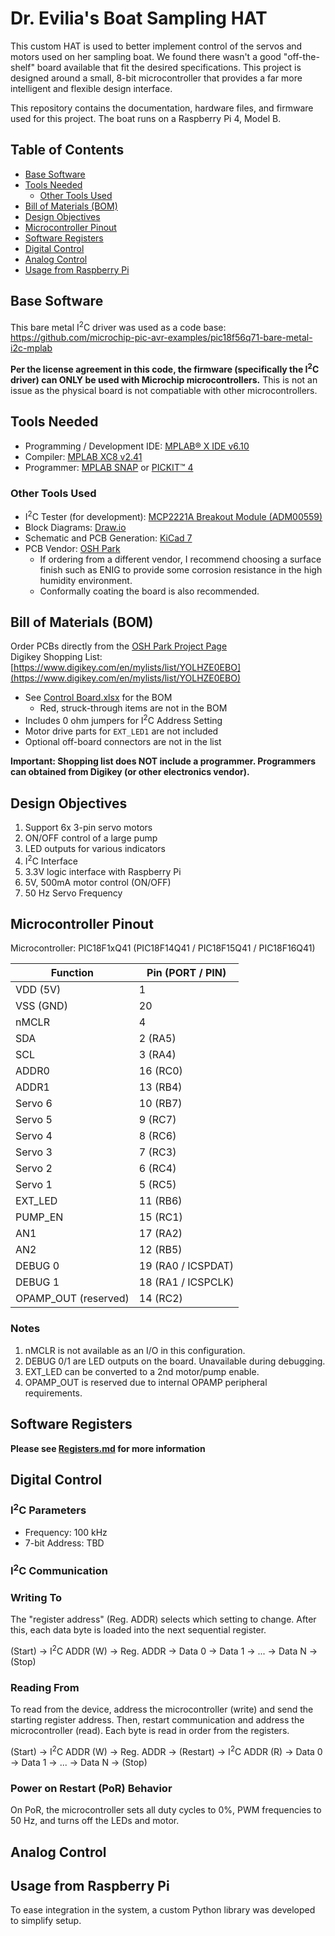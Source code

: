 # Dr. Evilia's Boat Sampling HAT
This custom HAT is used to better implement control of the servos and motors used on her sampling boat. We found there wasn't a good "off-the-shelf" board available that fit the desired specifications. This project is designed around a small, 8-bit microcontroller that provides a far more intelligent and flexible design interface. 

This repository contains the documentation, hardware files, and firmware used for this project. The boat runs on a Raspberry Pi 4, Model B.  

## Table of Contents

- [Base Software](#base-software)
- [Tools Needed](#tools-needed)
    - [Other Tools Used](#other-tools-used)
- [Bill of Materials (BOM)](#bill-of-materials-bom)
- [Design Objectives](#design-objectives)
- [Microcontroller Pinout](#microcontroller-pinout)
- [Software Registers](#software-registers)
- [Digital Control](#digital-control)
- [Analog Control](#analog-control)
- [Usage from Raspberry Pi](#usage-from-raspberry-pi)

## Base Software

This bare metal I<sup>2</sup>C driver was used as a code base: https://github.com/microchip-pic-avr-examples/pic18f56q71-bare-metal-i2c-mplab 

**Per the license agreement in this code, the firmware (specifically the I<sup>2</sup>C driver) can ONLY be used with Microchip microcontrollers.** This is not an issue as the physical board is not compatiable with other microcontrollers.

## Tools Needed

- Programming / Development IDE: [MPLAB&reg; X IDE v6.10](https://www.microchip.com/en-us/tools-resources/develop/mplab-x-ide)
- Compiler: [MPLAB XC8 v2.41](https://www.microchip.com/en-us/tools-resources/develop/mplab-xc-compilers/downloads-documentation#XC8)  
- Programmer: [MPLAB SNAP](https://www.microchip.com/en-us/development-tool/PG164100) or [PICKIT&trade; 4](https://www.microchip.com/en-us/development-tool/PG164140)

### Other Tools Used

- I<sup>2</sup>C Tester (for development): [MCP2221A Breakout Module (ADM00559)](https://www.microchip.com/en-us/development-tool/ADM00559)
- Block Diagrams: [Draw.io](https://app.diagrams.net/)
- Schematic and PCB Generation: [KiCad 7](https://www.kicad.org/)
- PCB Vendor: [OSH Park](https://oshpark.com/)
    - If ordering from a different vendor, I recommend choosing a surface finish such as ENIG to provide some corrosion resistance in the high humidity environment.
    - Conformally coating the board is also recommended.

## Bill of Materials (BOM)

Order PCBs directly from the [OSH Park Project Page](https://oshpark.com/shared_projects/qA2tLGmg)  
Digikey Shopping List: [https://www.digikey.com/en/mylists/list/YOLHZE0EBO](https://www.digikey.com/en/mylists/list/YOLHZE0EBO)   
- See [Control Board.xlsx](./Control%20Board/Control%20Board.xlsx) for the BOM
    - Red, struck-through items are not in the BOM
- Includes 0 ohm jumpers for I<sup>2</sup>C Address Setting
- Motor drive parts for `EXT_LED1` are not included
- Optional off-board connectors are not in the list

**Important: Shopping list does NOT include a programmer. Programmers can obtained from Digikey (or other electronics vendor).**

## Design Objectives

1. Support 6x 3-pin servo motors
2. ON/OFF control of a large pump
3. LED outputs for various indicators
4. I<sup>2</sup>C Interface
5. 3.3V logic interface with Raspberry Pi
6. 5V, 500mA motor control (ON/OFF)
7. 50 Hz Servo Frequency

## Microcontroller Pinout

Microcontroller: PIC18F1xQ41
(PIC18F14Q41 / PIC18F15Q41 / PIC18F16Q41)

| Function | Pin (PORT / PIN)
| -------- | ----------
| VDD (5V) | 1
| VSS (GND) | 20
| nMCLR | 4
| SDA | 2 (RA5)
| SCL | 3 (RA4)
| ADDR0 | 16 (RC0)
| ADDR1 | 13 (RB4)
| Servo 6 | 10 (RB7)
| Servo 5 | 9 (RC7)
| Servo 4 | 8 (RC6)
| Servo 3 | 7 (RC3)
| Servo 2 | 6 (RC4)
| Servo 1 | 5 (RC5)
| EXT_LED | 11 (RB6)
| PUMP_EN | 15 (RC1)
| AN1 | 17 (RA2)
| AN2 | 12 (RB5)
| DEBUG 0 | 19 (RA0 / ICSPDAT)
| DEBUG 1 | 18 (RA1 / ICSPCLK)
| OPAMP_OUT (reserved) | 14 (RC2)

### Notes
1. nMCLR is not available as an I/O in this configuration.
2. DEBUG 0/1 are LED outputs on the board. Unavailable during debugging.
3. EXT_LED can be converted to a 2nd motor/pump enable.
4. OPAMP_OUT is reserved due to internal OPAMP peripheral requirements.  

## Software Registers

**Please see [Registers.md](./Registers.md) for more information**

## Digital Control

### I<sup>2</sup>C Parameters

- Frequency: 100 kHz  
- 7-bit Address: TBD

### I<sup>2</sup>C Communication

### Writing To

The "register address" (Reg. ADDR) selects which setting to change. After this, each data byte is loaded into the next sequential register. 

(Start) &rarr; I<sup>2</sup>C ADDR (W) &rarr; Reg. ADDR &rarr; Data 0 &rarr; Data 1 &rarr; ... &rarr; Data N &rarr; (Stop)

### Reading From

To read from the device, address the microcontroller (write) and send the starting register address. Then, restart communication and address the microcontroller (read). Each byte is read in order from the registers.

(Start) &rarr; I<sup>2</sup>C ADDR (W) &rarr; Reg. ADDR &rarr; (Restart) &rarr; I<sup>2</sup>C ADDR (R) &rarr; Data 0 &rarr; Data 1 &rarr; ... &rarr; Data N &rarr; (Stop)

### Power on Restart (PoR) Behavior

On PoR, the microcontroller sets all duty cycles to 0%, PWM frequencies to 50 Hz, and turns off the LEDs and motor. 

## Analog Control



## Usage from Raspberry Pi

To ease integration in the system, a custom Python library was developed to simplify setup. 